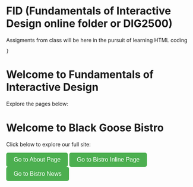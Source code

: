 # FID (Fundamentals of Interactive Design online folder or DIG2500)
Assigments from class will be here in the pursuit of learning HTML coding
<!DOCTYPE html>
<html lang="en">
<head>
  
    }
  </style>
</head>
<body>
  <h1>Welcome to Fundamentals of Interactive Design</h1>
  <p>Explore the pages below:</p>
  <!DOCTYPE html>
<html lang="en">
<head>
  <meta charset="UTF-8">
  <title>Black Goose Bistro</title>
  <style>
    .redirect-button {
      padding: 10px 20px;
      font-size: 16px;
      background-color: #4CAF50;
      color: white;
      border: none;
      border-radius: 5px;
      cursor: pointer;
    }

    .redirect-button:hover {
      background-color: #45a049;
    }
  </style>
</head>
<body>
  <h1>Welcome to Black Goose Bistro</h1>
  <p>Click below to explore our full site:</p>

  <button class="redirect-button" onclick="window.location.href='Black_Goose_bistro.html'">
    Go to About Page
  </button>

  <button class="redirect-button" onclick="window.location.href='bistro_inline.html'">
    Go to Bistro Inline Page
  </button>

  <button class="redirect-button" onclick="window.location.href='Black_Goose_Bistro_News.html'">
    Go to Bistro News
  </button>
</body>
</html>

